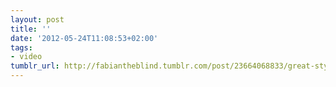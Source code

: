 ```yaml
---
layout: post
title: ''
date: '2012-05-24T11:08:53+02:00'
tags:
- video
tumblr_url: http://fabiantheblind.tumblr.com/post/23664068833/great-style-catchy-sound-good-story-another
---
```

